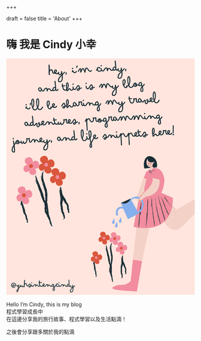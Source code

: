 +++

draft = false
title = 'About'
+++
 # 嗨 我是 Cindy 小幸
 ![圖片描述](/images/hi.png)

Hello I’m Cindy, this is my blog    
程式學習成長中  
在這邊分享我的旅行故事、程式學習以及生活點滴！

之後會分享跟多關於我的點滴